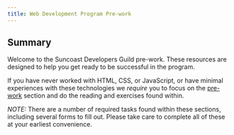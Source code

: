 ```yaml
---
title: Web Development Program Pre-work
---
```


## Summary

Welcome to the Suncoast Developers Guild pre-work. These resources are designed
to help you get ready to be successful in the program.

If you have never worked with HTML, CSS, or JavaScript, or have minimal
experiences with these technologies we _require_ you to focus on the
[pre-work](/handbook/prework/09.2-prework) section and do the reading and
exercises found within.

_NOTE:_ There are a number of required tasks found within these sections,
including several forms to fill out. Please take care to complete all of these
at your earliest convenience.
